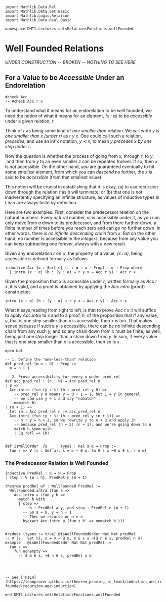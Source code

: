 ```lean
import Mathlib.Data.Rel
import Mathlib.Data.Set.Basic
import Mathlib.Logic.Relation
import Mathlib.Data.Real.Basic

namespace DMT1.Lectures.setsRelationsFunctions.wellFounded
```

# Well Founded Relations

*UNDER CONSTRUCTION -- BROKEN -- NOTHING TO SEE HERE*

<!-- toc -->

## For a Value to be *Accessible* Under an Endorelation

```lean
#check Acc
-- #check Acc r x
```

To understand what it means for an endorelation to be well
founded, we need the notion of what it means for an element,
*(x : α)* to be *accessible* under a given relation, *r*.

Think of *r* as being some kind of *one smaller than* relation.
We will write *y is one smaller than x (under r)* as *r y x*.
One could call such a relation, *precedes*, and use an infix
notation, *y ≺ x*, to mean *y precedes x by one step under r*.

Now the question is whether the process of going from *x*,
through *r*, to *y*, `and then from *y* to an even smaller *z*
can be repeated forever. If so, then *x* is *not* accessible.
On the other hand, you are guaranteed eventually to hit some
*smallest* element, from which you can *descend* no further,
the *x* is said to be *accessible* (from that smallest value).

This notion will be crucial in establishing that it is okay,
(a) to use recursion down through the relation *r* as it will
terminate, or (b) that one is not inadvertently specifying an
infinite structure, as values of inductive types in Lean are
always finite by definition.

Here are two examples. First,  consider the predecessor relation
on the natural numbers. Every natural number, *a*, is accessible
under it, as you can only move from *a* down to its predecessor,
and from there further down, a finite number of times before you
reach zero and can go no further down. In other words, there is
*no infinite descending chain* from *x*. But on the other hand,
no number is accessible in the *integers*, because from any value
you can keep subtracting one forever, always with a new result.

Given any endorelation *r* on *α*, the property of a value,
*(x : a)*, being accessible is defined formally as follows.

```lean
inductive Acc {α : Sort u} (r : α → α → Prop) : α → Prop where
  | intro (x : α) (h : (y : α) → r y x → Acc r y) : Acc r x
```
Given the proposition that *x* is accessible under *r*, written
formally as *Acc r x*, it is valid, and a proof is obtained by
applying the *Acc.intro* (proof) constructor:

```lean
intro (x : α) (h : (y : α) → r y x → Acc r y) : Acc r x
```

What it says,reading from right to left, is that to prove
*Acc r x* it will suffice to apply *Acc.intro* to *x* and
to a proof, *h*, of the proposition that if any value, *y*,
that is one step smaller than *x* is accessible, then *x* is
too.  That makes sense because if such a *y* is accessible,
there can be no infinite descending chain from any such *y*,
and so any chain down from *x* must be finite, as well, being
just one *step* longer than a chain down from *y*. In sum, if
every value that is one step smaller than *x* is accessible,
then so is *x*.

```lean
open Nat

-- 1. Define the "one-less-than" relation
def pred_rel (m n : ℕ) : Prop :=
  m = n + 1

-- 2. Prove accessibility for every n under pred_rel
def acc_pred_rel : (n : ℕ) → Acc pred_rel n
| 0 =>
  Acc.intro (fun (y : ℕ) (h : pred_rel y 0) =>
    -- pred_rel y 0 means y = 0 + 1 = 1, but 1 ≠ y in general
    -- we can use y = 1 and say "nomatch"
    nomatch h)
| (n + 1) =>
  let ih : Acc pred_rel n := acc_pred_rel n
  Acc.intro (fun (y : ℕ) (h : pred_rel y (n + 1)) =>
    -- h : y = n + 2, so we rewrite y to n + 2 and apply ih
    -- because pred_rel (n + 2) (n + 1), and we're going down to n
    match h.symm with
    | Eq.refl => ih)


def isWellOrder  {α  _ : Type} : Rel α α → Prop :=
  fun r => ∀ (s : Set α), s ≠ ∅ → ∃ m, (m ∈ s ∧ ¬∃ n ∈ s, r n m)
```



### The Predecessor Relation is Well Founded

```lean
inductive PredRel : ℕ → ℕ → Prop
| step : ∀ {n : ℕ}, PredRel n (n + 1)

theorem predRel_wf : WellFounded PredRel :=
  WellFounded.intro (fun a =>
    Acc.intro a (fun y h =>
      match h with
      | step =>
        -- h : PredRel a y, and step : PredRel n (n + 1)
        -- So a = n, y = n + 1
        -- Then we recurse on n = a
        byexact Acc.intro a (fun z h' => nomatch h')))


#reduce (types := true) @isWellFoundedOrder Nat Nat predRel
-- ∀ (s : Set ℕ), s ≠ ∅ → ∃ m, m ∈ s ∧ ¬(∃ n ∈ s, predRel n m)
example : @isWellFoundedOrder Nat Nat predRel :=
  fun s =>
    fun nonempty =>
      -- ∃ m ∈ s, ¬∃ n ∈ s, predRel n m
      _



-- See [TPIL4](https://leanprover.github.io/theorem_proving_in_lean4/induction_and_recursion.html#well-founded-recursion-and-induction).

end DMT1.Lectures.setsRelationsFunctions.wellFounded
```
